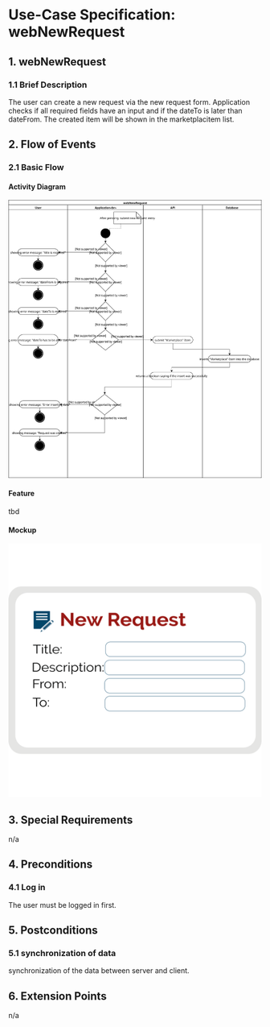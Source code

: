 # Use-Case Specification: webNewRequest


## 1. webNewRequest

### 1.1 Brief Description
The user can create a new request via the new request form. Application checks if all required fields have an input and if the dateTo is later than dateFrom. The created item will be shown in the marketplacitem list.

## 2. Flow of Events

### 2.1 Basic Flow

#### Activity Diagram
![Alt-Text](webNewRequest.svg)
#### Feature
tbd
#### Mockup
![Alt-Text](webNewRequestMockup.svg)

## 3. Special Requirements

n/a


## 4. Preconditions

### 4.1 Log in
The user must be logged in first.


## 5. Postconditions

### 5.1 synchronization of data
synchronization of the data between server and client.


## 6. Extension Points
n/a 

